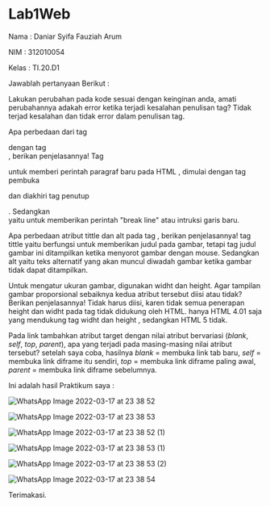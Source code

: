 # Lab1Web
Nama : Daniar Syifa Fauziah Arum

NIM : 312010054

Kelas : TI.20.D1

Jawablah pertanyaan Berikut : 

Lakukan perubahan pada kode sesuai dengan keinginan anda, amati perubahannya adakah error ketika terjadi kesalahan penulisan  tag? Tidak terjad kesalahan dan tidak error dalam penulisan tag.

Apa perbedaan dari tag <p> dengan tag <br>, berikan penjelasannya! Tag <p> untuk memberi perintah paragraf baru pada HTML , dimulai dengan tag pembuka <p> dan diakhiri tag penutup </p>. Sedangkan <br> yaitu untuk memberikan perintah "break line"  atau intruksi garis baru. 

Apa perbedaan atribut tittle dan alt pada tag <img>, berikan penjelasannya! tag tittle yaitu berfungsi untuk memberikan judul pada gambar, tetapi tag judul gambar ini ditampilkan ketika menyorot gambar dengan mouse. Sedangkan alt yaitu teks alternatif yang akan muncul diwadah gambar ketika  gambar tidak dapat ditampilkan. 

Untuk mengatur ukuran gambar, digunakan widht dan height. Agar tampilan gambar proporsional sebaiknya kedua atribut tersebut diisi atau tidak? Berikan penjelasannya! Tidak harus diisi, karen tidak semua  penerapan height dan widht pada tag  tidak didukung oleh HTML. hanya HTML 4.01 saja yang mendukung tag widht dan height , sedangkan HTML 5 tidak. 

Pada link tambahkan atribut target dengan nilai atribut bervariasi (_blank_, _self_, _top_, _parent_), apa yang terjadi pada masing-masing nilai atribut tersebut? setelah saya coba, hasilnya _blank_ =  membuka link tab baru, _self_ = membuka link diframe itu sendiri, _top_ = membuka link diframe paling awal, _parent_ = membuka link diframe sebelumnya. 

Ini adalah hasil Praktikum saya : 

![WhatsApp Image 2022-03-17 at 23 38 52](https://user-images.githubusercontent.com/101815570/158850198-deafd1e8-a732-4c65-9554-72c6a959c40e.jpeg)

![WhatsApp Image 2022-03-17 at 23 38 53](https://user-images.githubusercontent.com/101815570/158850332-bf345eb3-c13f-4d7d-a0d9-1729d11874b7.jpeg)

![WhatsApp Image 2022-03-17 at 23 38 52 (1)](https://user-images.githubusercontent.com/101815570/158850517-8f5aefc6-9049-48b2-8659-9d6903863006.jpeg)

![WhatsApp Image 2022-03-17 at 23 38 53 (1)](https://user-images.githubusercontent.com/101815570/158850810-ba11e040-9526-4b5e-9658-e4db1c25daed.jpeg)

![WhatsApp Image 2022-03-17 at 23 38 53 (2)](https://user-images.githubusercontent.com/101815570/158850937-19c13e77-89eb-4293-b72c-e132fa7f0b7a.jpeg)

![WhatsApp Image 2022-03-17 at 23 38 54](https://user-images.githubusercontent.com/101815570/158851045-44a3b674-2c88-4cc3-b45e-67fff3efc0ab.jpeg)

Terimakasi. 
